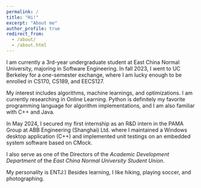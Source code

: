 ```yaml
---
permalink: /
title: "Hi!"
excerpt: "About me"
author_profile: true
redirect_from: 
  - /about/
  - /about.html
---
```


I am currently a 3rd-year undergraduate student at East China Normal University, majoring in Software Engineering. In fall 2023, I went to UC Berkeley for a one-semester exchange, where I am lucky enough to be enrolled in CS170, CS189, and EECS127.

My interest includes algorithms, machine learnings, and optimizations. I am currently researching in Online Learning. Python is definitely my favorite programming language for algorithm implementations, and I am also familiar with C++ and Java.

In May 2024, I secured my first internship as an R&D intern in the PAMA Group at ABB Engineering (Shanghai) Ltd. where I maintained a Windows desktop application (C++) and implemented unit testings on an embedded system software based on CMock.

I also serve as one of the Directors of the *Academic Development Department* of the *East China Normal University Student Union*.

My personality is ENTJ:) Besides learning, I like hiking, playing soccer, and photographing.

